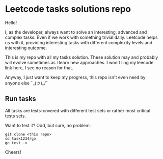 # Leetcode tasks solutions repo

Hello!

I, as the developer, always want to solve an interesting, advanced and complex tasks. Even if we work with something trivial daily. Leetcode helps us with it, providing interesting tasks with different complexity levels and interesting outcome.

This is my repo with all my tasks solution. These solution may and probably will evolve sometimes as I learn new approaches. I won't ling my leecode link here, I see no reason for that.

Anyway, I just want to keep my progress, this repo isn't even need by anyone else ¯\_(ツ)_/¯ 

## Run tasks

All tasks are tests-covered with different test sets or rather most critical tests sets.

Want to test it? Odd, but sure, no problem:

```shell
git clone <this repo>
cd task1234/go
go test -v
```

Cheers!
